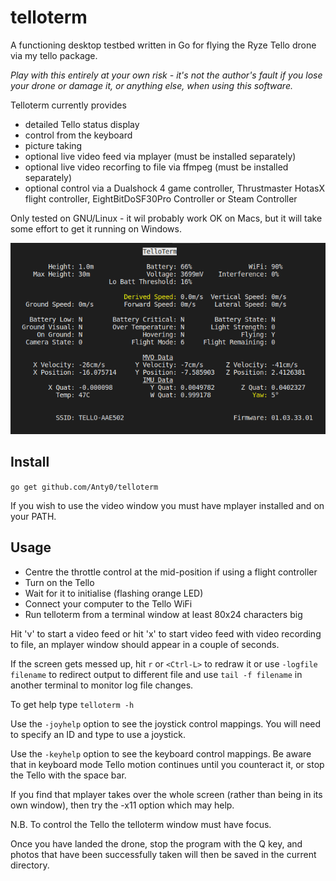 # telloterm
A functioning desktop testbed written in Go for flying the Ryze Tello drone via my tello package.

_Play with this entirely at your own risk - it's not the author's fault if you lose your drone
or damage it, or anything else, when using this software._

Telloterm currently provides
* detailed Tello status display
* control from the keyboard
* picture taking
* optional live video feed via mplayer (must be installed separately)
* optional live video recorfing to file via ffmpeg (must be installed separately)
* optional control via a Dualshock 4 game controller, Thrustmaster HotasX flight controller, EightBitDoSF30Pro Controller or Steam Controller

Only tested on GNU/Linux - it wil probably work OK on Macs, but it will take some effort to get it running on Windows.

![Screenshot](ScreenShot.png "TelloTerm in-flight")


## Install

``go get github.com/Anty0/telloterm``

If you wish to use the video window you must have mplayer installed and on your PATH.

## Usage
* Centre the throttle control at the mid-position if using a flight controller
* Turn on the Tello
* Wait for it to initialise (flashing orange LED)
* Connect your computer to the Tello WiFi
* Run telloterm from a terminal window at least 80x24 characters big 

Hit 'v' to start a video feed or hit 'x' to start video feed with video recording to file, an mplayer window should appear in a couple of seconds.

If the screen gets messed up, hit `r` or `<Ctrl-L>` to redraw it or use `-logfile filename` to redirect output to different
file and use `tail -f filename` in another terminal to monitor log file changes.

To get help type `telloterm -h`

Use the `-joyhelp` option to see the joystick control mappings.  You will need to specify an ID and type to use a joystick.

Use the `-keyhelp` option to see the keyboard control mappings.  Be aware that in keyboard mode Tello motion continues until you
counteract it, or stop the Tello with the space bar.

If you find that mplayer takes over the whole screen (rather than being in its own window), then try the -x11 option which may help.

N.B. To control the Tello the telloterm window must have focus.

Once you have landed the drone, stop the program with the Q key, and photos that have been successfully taken will then be saved
in the current directory.